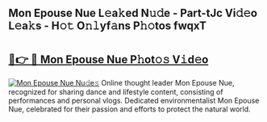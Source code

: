 ## Mon Epouse Nue L𝚎a𝚔ed N𝚞𝚍e - Part-tJc Vi𝚍𝚎o L𝚎a𝚔s - H𝚘𝚝 O𝚗𝚕yf𝚊ns P𝚑𝚘tos fwqxT

# <h2><a href="http://kf388ib.oniu.top/?m=Mon+Epouse+Nue">🔗👉 🔴 Mon Epouse Nue P𝚑ot𝚘𝚜 V𝚒d𝚎o</a></h2>

[![Mon Epouse Nue Nu𝚍e𝚜](https://i.imgur.com/0qMVB7G.gif)](http://kf388ib.oniu.top/?m=Mon+Epouse+Nue)
Online thought leader Mon Epouse Nue, recognized for sharing dance and lifestyle content, consisting of performances and personal vlogs. Dedicated environmentalist Mon Epouse Nue, celebrated for their passion and efforts to protect the natural world.  
